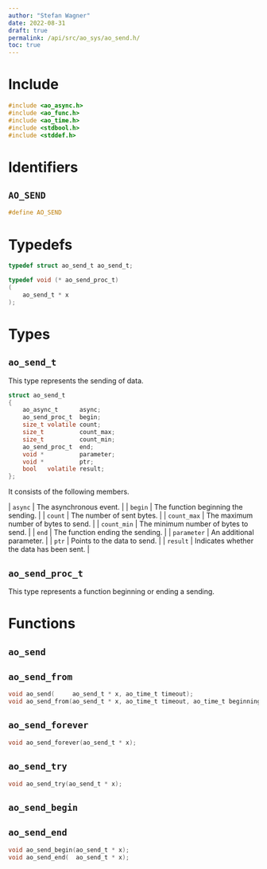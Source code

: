```yaml
---
author: "Stefan Wagner"
date: 2022-08-31
draft: true
permalink: /api/src/ao_sys/ao_send.h/
toc: true
---
```


# Include

```c
#include <ao_async.h>
#include <ao_func.h>
#include <ao_time.h>
#include <stdbool.h>
#include <stddef.h>
```

# Identifiers

## `AO_SEND`

```c
#define AO_SEND
```

# Typedefs

```c
typedef struct ao_send_t ao_send_t;

typedef void (* ao_send_proc_t)
(
    ao_send_t * x
);
```

# Types

## `ao_send_t`

This type represents the sending of data.

```c
struct ao_send_t
{
    ao_async_t      async;
    ao_send_proc_t  begin;
    size_t volatile count;
    size_t          count_max;
    size_t          count_min;
    ao_send_proc_t  end;
    void *          parameter;
    void *          ptr;
    bool   volatile result;
};
```

It consists of the following members.

| `async` | The asynchronous event. |
| `begin` | The function beginning the sending. |
| `count` | The number of sent bytes. |
| `count_max` | The maximum number of bytes to send. |
| `count_min` | The minimum number of bytes to send. |
| `end` | The function ending the sending. |
| `parameter` | An additional parameter. |
| `ptr` | Points to the data to send. |
| `result` | Indicates whether the data has been sent. |

## `ao_send_proc_t`

This type represents a function beginning or ending a sending.

# Functions

## `ao_send`
## `ao_send_from`

```c
void ao_send(     ao_send_t * x, ao_time_t timeout);
void ao_send_from(ao_send_t * x, ao_time_t timeout, ao_time_t beginning);
```

## `ao_send_forever`

```c
void ao_send_forever(ao_send_t * x);
```

## `ao_send_try`

```c
void ao_send_try(ao_send_t * x);
```

## `ao_send_begin`
## `ao_send_end`

```c
void ao_send_begin(ao_send_t * x);
void ao_send_end(  ao_send_t * x);
```

